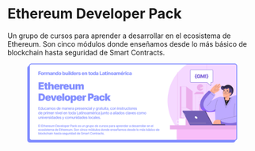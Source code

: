# Ethereum Developer Pack

Un grupo de cursos para aprender a desarrollar en el ecosistema de Ethereum. Son cinco módulos donde enseñamos desde lo más básico de blockchain hasta seguridad de Smart Contracts.

<figure><img src=".gitbook/assets/EDP.png" alt=""><figcaption></figcaption></figure>

